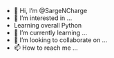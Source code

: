 - 👋 Hi, I’m @SargeNCharge
- 👀 I’m interested in ...
- Learning overall Python
- 🌱 I’m currently learning ...
- 💞️ I’m looking to collaborate on ...
- 📫 How to reach me ...

<!---
SargeNCharge/SargeNCharge is a ✨ special ✨ repository because its `README.md` (this file) appears on your GitHub profile.
You can click the Preview link to take a look at your changes.
--->
